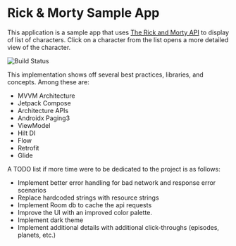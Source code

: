 # Rick & Morty Sample App
This application is a sample app that uses [The Rick and Morty API](https://rickandmortyapi.com/) to display of list of characters. Click on a character from the list opens a more detailed view of the character.

![Build Status](https://github.com/sberg413/RickMorty/actions/workflows/ci.yml/github-actions.svg)

This implementation shows off several best practices, libraries, and concepts. Among these are:
* MVVM Architecture
* Jetpack Compose
* Architecture APIs
* Androidx Paging3
* ViewModel
* Hilt DI
* Flow
* Retrofit
* Glide

A TODO list if more time were to be dedicated to the project is as follows:
* Implement better error handling for bad network and response error scenarios
* Replace hardcoded strings with resource strings
* Implement Room db to cache the api requests
* Improve the UI with an improved color palette.
* Implement dark theme
* Implement additional details with additional click-throughs (episodes, planets, etc.)


